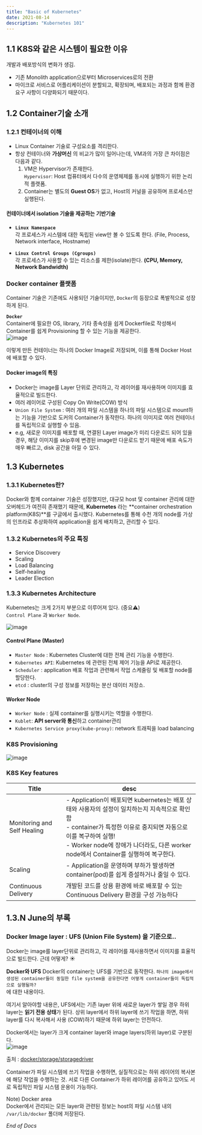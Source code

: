 ```yaml
---
title: "Basic of Kubernetes" 
date: 2021-08-14
description: "Kubernetes 101"
---
```

## 1.1 K8S와 같은 시스템이 필요한 이유
개발과 배포방식의 변화가 생김. <br>
- 기존 Monolith application으로부터 Microservices로의 전환
- 마이크로 서비스로 어플리케이션이 분할되고, 확장되며, 배포되는 과정과 함께 환경 요구 사항이 다양화되기 때문이다. 

## 1.2 Container기술 소개
### 1.2.1 컨테이너의 이해
- Linux Container 기술로 구성요소를 격리한다.
- 항상 컨테이너와 **가상머신** 의 비교가 많이 일어나는데, VM과의 가장 큰 차이점은 다음과 같다.
    1) VM은 Hypervisor가 존재한다. <br>
    `Hypervisor`: Host 컴퓨터에서 다수의 운영체제를 동시에 실행하기 위한 논리적 플랫폼. 
    2) Container는 별도의 **Guest OS**가 없고, Host의 커널을 공유하며 프로세스만 실행된다. 

#### 컨테이너에서 isolation 기술을 제공하는 기반기술
- **`Linux Namespace`** <br>
각 프로세스가 시스템에 대한 독립된 view만 볼 수 있도록 한다. (File, Process, Network interface, Hostname)

- **`Linux Control Groups (Cgroups)`** <br>
각 프로세스가 사용할 수 있는 리소스를 제한(isolate)한다.
**(CPU, Memory, Network Bandwidth)**<br>

### Docker container 플랫폼
Container 기술은 기존에도 사용되던 기술이지만, `Docker`의 등장으로 폭발적으로 성장하게 된다.<br>

**`Docker`** <br>
Container에 필요한 OS, library, 기타 종속성을 쉽게 Dockerfile로 작성해서 Container를 쉽게 Provisioning 할 수 있는 기능을 제공한다. <br>
![image](https://user-images.githubusercontent.com/25656426/129439078-c44e90c4-0fe1-4f39-80c3-3b477e910ebb.png)

이렇게 만든 컨테이너는 하나의 Docker Image로 저장되며, 이를 통해 Docker Host에 배포할 수 있다.
#### **Docker image의 특징**
- Docker는 image를 Layer 단위로 관리하고, 각 레이어를 재사용하며 이미지를 효율적으로 빌드한다. 
- 여러 레이어로 구성된 Copy On Write(COW) 방식 
- `Union File System` : 여러 개의 파일 시스템을 하나의 파일 시스템으로 mount하는 기능을 기반으로 도커의 Container가 동작한다. 하나의 이미지로 여러 컨테이너를 독립적으로 실행할 수 있음.
- e.g, 새로운 이미지를 배포할 때, 연결된 Layer image가 미리 다운로드 되어 있을 경우, 해당 이미지를 skip후에 변경된 image만 다운로드 받기 때문에 배포 속도가 매우 빠르고, disk 공간을 아낄 수 있다.

## 1.3 Kubernetes
### 1.3.1 Kubernetes란? 
Docker와 함께 container 기술은 성장했지만, 대규모 host 및 container 관리에 대한 오버헤드가 여전히 존재했기 때문에, **Kubernetes** 라는 **container orchestration platform(K8S)**를 구글에서 출시했다. 
Kubernetes를 통해 수천 개의 node를 가상의 인프라로 추상화하여 application을 쉽게 배치하고, 관리할 수 있다.

### 1.3.2 Kubernetes의 주요 특징
- Service Discovery
- Scaling
- Load Balancing
- Self-healing
- Leader Election


### 1.3.3 Kubernetes Architecture
Kubernetes는 크게 2가지 부분으로 이루어져 있다. (중요⚠️) <br>
`Control Plane` 과 `Worker Node`.

![image](https://user-images.githubusercontent.com/25656426/129439709-aa00c7a2-d7c2-4fca-a49a-53c0a2a610e2.png)

#### Control Plane (Master)
-  `Master Node` : Kubernetes Cluster에 대한 전체 관리 기능을 수행한다. 
- `Kubernetes API`: Kubernetes 에 관련된 전체 제어 기능을 API로 제공한다.
- `Scheduler` : application 배포 작업과 관련해서 작업 스케줄링 및 배포할 node를 할당한다.
- `etcd` : cluster의 구성 정보를 저장하는 분산 데이터 저장소.

#### Worker Node
- `Worker Node` : 실제 container를 실행시키는 역할을 수행한다.
- `Kublet`: **API server와 통신**하고 container관리
- `Kubernetes Service proxy(kube-proxy)`: network 트래픽을 load balancing 

### K8S Provisioning
![image](https://user-images.githubusercontent.com/25656426/129440464-1fe7b801-dcde-45c7-8d53-49197cb09ccd.png)

### K8S Key features

|Title|desc|
|-----|---|
|Monitoring and Self Healing| - Application이 배포되면 kubernetes는 배포 상태와 사용자의 설정이 일치하는지 지속적으로 확인함 <br> - container가 특정한 이유로 중지되면 자동으로 이를 복구하여 실행! <br> - Worker node에 장애가 나더라도, 다른 worker node에서 Container를 실행하여 복구한다.|
|Scaling| - Application을 운영하며 부하가 발생하면 container(pod)를 쉽게 증설하거나 줄일 수 있다.|
|Continuous Delivery | 개발된 코드를 상용 환경에 바로 배포할 수 있는 Continuous Delivery 환경을 구성 가능하다| 


## 1.3.N June의 부록
### Docker Image layer : UFS (Union File System) 을 기준으로..

Docker는 image를 layer단위로 관리하고, 각 레이어를 재사용하면서 이미지를 효율적으로 빌드한다. 근데 어떻게? ☀️ <br>

**Docker와 UFS**
Docker의 container는 UFS를 기반으로 동작한다. 
`하나의 image에서 생성된 container들이 동일한 file system을 공유한다면 어떻게 container들이 독립적으로 실행될까?`<br>
에 대한 내용이다. 

여기서 알아야할 내용은, 
UFS에서는 기존 layer 위에 새로운 layer가 쌓일 경우 하위 layer는 **읽기 전용 상태**가 된다. 상위 layer에서 하위 layer에 쓰기 작업을 하면, 하위 layer를 다시 복사해서 사용 (COW)하기 때문에 하위 layer는 안전하다.<br>

Docker에서는 layer가 크게 container layer와 image layers(하위 layer)로 구분된다. <br>
![image](https://user-images.githubusercontent.com/25656426/129440764-124b5556-4eb1-4f48-97a7-269333c37ca6.png)

출처 : [docker/storage/storagedriver](https://docs.docker.com/storage/storagedriver/)
<br>

Container가 파일 시스템에 쓰기 작업을 수행하면, 실질적으로는 하위 레이어의 복사본에 해당 작업을 수행하는 것. 서로 다른 Container가 하위 레이어를 공유하고 있어도 서로 독립적인 파일 시스템 운용이 가능하다.<br>

Note) Docker area <br>
Docker에서 관리되는 모든 layer와 관련된 정보는 host의 파일 시스템 내의 `/var/lib/docker` 폴더에 저장된다. 



*End of Docs*